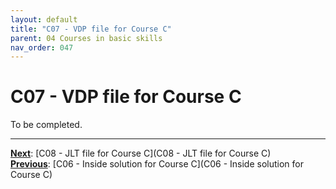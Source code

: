 ```yaml
---
layout: default
title: "C07 - VDP file for Course C"
parent: 04 Courses in basic skills
nav_order: 047
---
```


# C07 - VDP file for Course C

To be completed.  




---
**<u>Next</u>**: [C08 - JLT file for Course C](C08 - JLT file for Course C)   
**<u>Previous</u>**: [C06 - Inside solution for Course C](C06 - Inside solution for Course C)  
